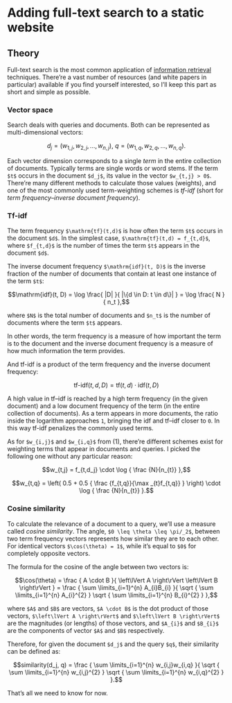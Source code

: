 <!--
tags:
  - javascript
  - hacking-web
  - information-retrieval
description: How to implement a full-text search for a static website from scratch.
-->

# Adding full-text search to a static website



## Theory

Full-text search is the most common application of [information retrieval](https://en.wikipedia.org/wiki/Information_retrieval) techniques. There’re a vast number of resources (and white papers in particular) available if you find yourself interested, so I’ll keep this part as short and simple as possible.

### Vector space

Search deals with queries and documents. Both can be represented as multi-dimensional vectors:

```math
d_j = ( w_{1,j} ,w_{2,j} , \dotsc ,w_{n,j} ), \:
q = ( w_{1,q} ,w_{2,q} , \dotsc ,w_{n,q} ).
```
<!--: caption="(1)" -->

Each vector dimension corresponds to a single _term_ in the entire collection of documents. Typically terms are single words or word stems. If the term `$t$` occurs in the document `$d_j$`, its value in the vector `$w_{t,j} > 0$`. There’re many different methods to calculate those values (weights), and one of the most commonly used term-weighting schemes is _tf-idf_ (short for _term frequency–inverse document frequency_).

### Tf-idf

The term frequency `$\mathrm{tf}(t,d)$` is how often the term `$t$` occurs in the document `$d$`. In the simplest case, `$\mathrm{tf}(t,d) = f_{t,d}$`, where `$f_{t,d}$` is the number of times the term `$t$` appears in the document `$d$`.

The inverse document frequency `$\mathrm{idf}(t, D)$` is the inverse fraction of the number of documents that contain at least one instance of the term `$t$`:

```math
\mathrm{idf}(t, D) = \log \frac{ |D| }{ |\{d \in D: t \in d\}| } = \log \frac{ N }{ n_t },
```

where `$N$` is the total number of documents and `$n_t$` is the number of documents where the term `$t$` appears.

In other words, the term frequency is a measure of how important the term is to the document and the inverse document frequency is a measure of how much information the term provides.

And tf-idf is a product of the term frequency and the inverse document frequency:

```math
\text{tf-idf}(t,d,D) = \mathrm{tf}(t,d) \cdot \mathrm{idf}(t,D)
```

A high value in tf–idf is reached by a high term frequency (in the given document) and a low document frequency of the term (in the entire collection of documents). As a term appears in more documents, the ratio inside the logarithm approaches `1`, bringing the idf and tf–idf closer to `0`. In this way tf-idf penalizes the commonly used terms.

As for `$w_{i,j}$` and `$w_{i,q}$` from (1), there’re different schemes exist for weighting terms that appear in documents and queries. I picked the following one without any particular reason:

```math
w_{t,j} = f_{t,d_j} \cdot \log { \frac {N}{n_{t}} },
```
<!--: caption="(2)" -->

```math
w_{t,q} = \left( 0.5 + 0.5 { \frac {f_{t,q}}{\max _{t}f_{t,q}} } \right) \cdot \log { \frac {N}{n_{t}} }.
```
<!--: caption="(3)" -->

### Cosine similarity

To calculate the relevance of a document to a query, we’ll use a measure called _cosine similarity_. The angle, `$0 \leq \theta \leq \pi/_2$`, between two term frequency vectors represents how similar they are to each other. For identical vectors `$\cos(\theta) = 1$`, while it’s equal to `$0$` for completely opposite vectors.

The formula for the cosine of the angle between two vectors is:

```math
\cos(\theta) = \frac
{
  A \cdot B
}{
  \left\lVert A \right\rVert \left\lVert B \right\rVert
} = \frac
{
  \sum \limits_{i=1}^{n} A_{i}B_{i}
}{
  \sqrt { \sum \limits_{i=1}^{n} A_{i}^{2} }
  \sqrt { \sum \limits_{i=1}^{n} B_{i}^{2} }
},
```

where `$A$` and `$B$` are vectors, `$A \cdot B$` is the dot product of those vectors, `$\left\lVert A \right\rVert$` and `$\left\lVert B \right\rVert$` are the magnitudes (or lengths) of those vectors, and `$A_{i}$` and `$B_{i}$` are the components of vector `$A$` and `$B$` respectively.

Therefore, for given the document `$d_j$` and the query `$q$`, their similarity can be defined as:

```math
similarity(d_j, q) = \frac
{
  \sum \limits_{i=1}^{n} w_{i,j}w_{i,q}
}{
  \sqrt { \sum \limits_{i=1}^{n} w_{i,j}^{2} }
  \sqrt { \sum \limits_{i=1}^{n} w_{i,q}^{2} }
}.
```
<!--: caption="(4)" -->

That’s all we need to know for now.

